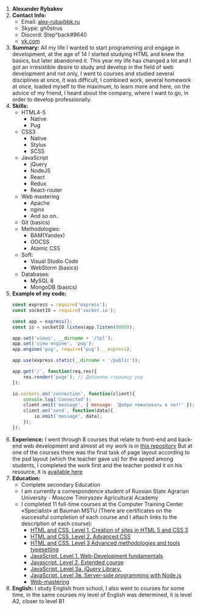 1. **Alexander Rybakov**
2. **Contact Info:**
    - Email: alex-ruba@bk.ru
    - Skype: gh0strus
    - Discord: Step^back#9640
    - [vk.com](https://vk.com/gh0strus)
3. **Summary:**
All my life I wanted to start programming and engage in development, at the age of 14 I started studying HTML and knew the basics, but later abandoned it. This year my life has changed a lot and I got an irresistible desire to study and develop in the field of web development and not only, I went to courses and studied several disciplines at once, it was difficult, I combined work, several homework at once, loaded myself to the maximum, to learn more and here, on the advice of my friend, I heard about the company, where I want to go, in order to develop professionally.
4. **Skills:**
    * HTML4-5
        - Native
        - Pug
    * CSS3
        - Native
        - Stylus
        - SCSS
    * JavaScript
        - jQuery
        - NodeJS
        - React
        - Redux
        - React-router
    * Web mastering
        - Apache
        - nginx
        - And so on..
    * Git (basics)
    * Methodologies:
        - BAM(Yandex)
        - OOCSS
        - Atomic CSS
    * Soft:
        - Visual Studio Code
        - WebStorm (basics)
    * Dаtabases:
        - MySQL 8
        - MongoDB (basics)
5. **Example of my code:**
    ```javascript
    const express = require('express');
    const socketIO = require('socket.io');

    const app = express();
    const io = socketIO.listen(app.listen(8080));

    app.set('views', __dirname + '/tpl');
    app.set('view engine', 'pug');
    app.engine('pug', require('pug').__express);

    app.use(express.static(__dirname + '/public'));

    app.get('/', function(req,res){
        res.render('page'); // Добавили страницу pug
    });

    io.sockets.on('connection', function(client){
        console.log('Connected');
        client.emit('message', { message: 'Добро пожаловать в чат!' });
        client.on('send', function(data){
            io.emit('message', data);
        });
    });
    ```
6. **Experience:**
I went through 8 courses that relate to front-end and back-end web development and almost all my work is in [this repository](https://github.com/Stepbackru/Study-front-end)
    But at one of the courses there was the final task of page layout according to the psd layout (which the teacher gave us) for the speed among students, I completed the work first and the teacher posted it on his resource, it is [available here](https://petiteweb.ru/vinners/rybakov/)
7. **Education:**
    - Complete secondary Education
    - I am currently a correspondence student of Russian State Agrarian University - Moscow Timiryazev Agricultural Academy
    - I completed 11 full-time courses at the Computer Training Center «Specialist» at Bauman MSTU (There are certificates on the successful completion of each course and I attach links to the description of each course):
        - [HTML and CSS. Level 1. Creation of sites in HTML 5 and CSS 3](https://www.specialist.ru/course/eichtml-b)
        - [HTML and CSS. Level 2. Advanced CSS](https://www.specialist.ru/course/ashtml2-a)
        - [HTML and CSS. Level 3 Advanced methodologies and tools typesetting](https://www.specialist.ru/course/ashtml3)
        - [JavaScript. Level 1. Web-Development fundamentals](https://www.specialist.ru/course/oprveb-a)
        - [Jаvаscriрt. Lеvеl 2. Extendеd cоurse](https://www.specialist.ru/course/dzhsk-b)
        - [JavaScript. Level 3a. jQuery Library.](https://www.specialist.ru/course/kveri)
        - [JavaScript. Level 3в. Server-side programming with Node.js](https://www.specialist.ru/course/node)
        - [Web-mastering](https://www.specialist.ru/course/vem-v)
8. **English:**
I study English from school, I also went to courses for some time, in the same courses my level of English was determined, it is level A2, closer to level B1